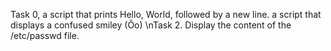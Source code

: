 Task 0, a script that prints Hello, World, followed by a new line.
a script that displays a confused smiley (Ôo)
\nTask 2. Display the content of the /etc/passwd file.
